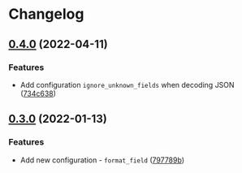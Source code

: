 # Changelog

## [0.4.0](https://www.github.com/fluent-plugins-nursery/fluent-plugin-formatter-protobuf/compare/v0.3.0...v0.4.0) (2022-04-11)


### Features

* Add configuration `ignore_unknown_fields` when decoding JSON ([734c638](https://www.github.com/fluent-plugins-nursery/fluent-plugin-formatter-protobuf/commit/734c638cd2e2405c52def5babbd61fa4d69b8c08))

## [0.3.0](https://www.github.com/fluent-plugins-nursery/fluent-plugin-formatter-protobuf/compare/v0.2.0...v0.3.0) (2022-01-13)


### Features

* Add new configuration - `format_field` ([797789b](https://www.github.com/fluent-plugins-nursery/fluent-plugin-formatter-protobuf/commit/797789b38d5a599c2c107979beb7edf66e384bd5))
